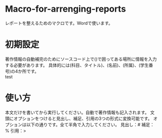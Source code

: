 # Macro-for-arrenging-reports
レポートを整えるためのマクロです。Wordで使います。

# 初期設定
著作情報の自動補完のためにソースコード上で()で囲ってある場所に情報を入力する必要があります。
具体的には(科目、タイトル)、(名前)、(所属)、(学生番号)の4か所です。  
test


# 使い方
本文だけを書いてから実行してください。自動で著作情報も記入されます。
文頭にオプションをつけると見出し、補足、引用の3つの形式に変換可能です。
オプションは以下の通りです。全て半角で入力してください。
見出し：#
補足：%
引用：>
